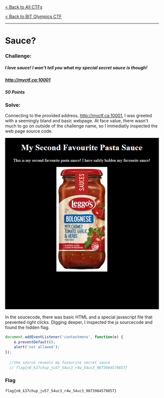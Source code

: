 [< Back to All CTFs](https://github.com/KrisLloyd/CTF#ctf-solves)

[< Back to BIT Olympics CTF](https://github.com/KrisLloyd/CTF#bit-olymipcs-march-2021)
***

# Sauce?

### Challenge:
##### I love sauce! I won't tell you what my special secret sauce is though!
##### http://myctf.ca:10001
##### 50 Points


### Solve:

Connecting to the provided address, http://myctf.ca:10001, I was greeted with a seemingly bland and basic webpage. At face value, there wasn't much to go on outside of the challenge name, so I immediatly inspected the web page source code.

![Webpage for Sauce Challenge](SauceMain.PNG)

In the soucecode, there was basic HTML and a special javascript file that prevented right clicks. Digging deeper, I inspected the js sourcecode and found the hidden flag.

```javascript
document.addEventListener('contextmenu', function(e) {
    e.preventDefault();
    alert('not allowed');
});

  //the source reveals my favourite secret sauce 
  // flag{n0_k37chup_ju57_54uc3_r4w_54uc3_9873984579857}
```


### Flag
```
flag{n0_k37chup_ju57_54uc3_r4w_54uc3_9873984579857}
```
